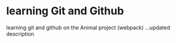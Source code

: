 # learning Git and Github

learning git and github on the Animal project (webpack)
...updated description